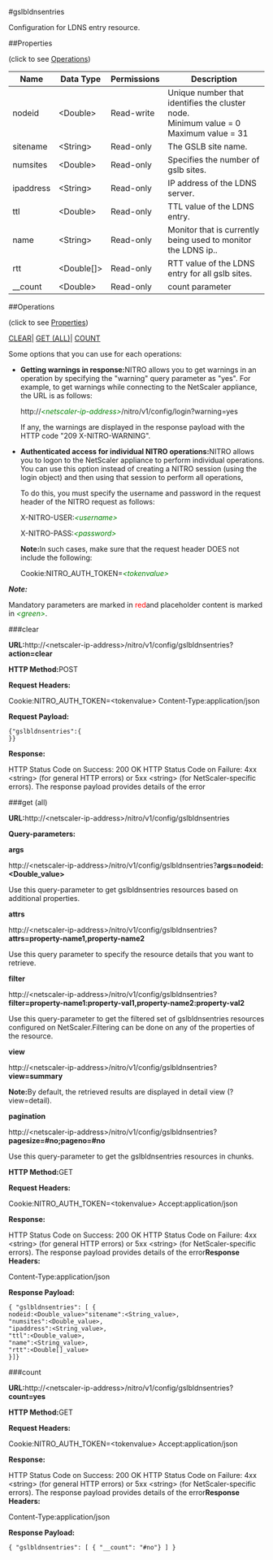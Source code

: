 #gslbldnsentries

Configuration for LDNS entry resource.


##Properties 
<span>(click to see [Operations](#opera))</span>


<table><thead><tr><th>Name</th><th>Data Type</th><th>Permissions</th><th>Description</th></tr></thead><tbody><tr><td>nodeid</td><td>&lt;Double></td><td>Read-write</td><td>Unique number that identifies the cluster node.<br>Minimum value = 0<br>Maximum value = 31</td></tr><tr><td>sitename</td><td>&lt;String></td><td>Read-only</td><td>The GSLB site name.</td></tr><tr><td>numsites</td><td>&lt;Double></td><td>Read-only</td><td>Specifies the number of gslb sites.</td></tr><tr><td>ipaddress</td><td>&lt;String></td><td>Read-only</td><td>IP address of the LDNS server.</td></tr><tr><td>ttl</td><td>&lt;Double></td><td>Read-only</td><td>TTL value of the LDNS entry.</td></tr><tr><td>name</td><td>&lt;String></td><td>Read-only</td><td>Monitor that is currently being used to monitor the LDNS ip..</td></tr><tr><td>rtt</td><td>&lt;Double[]></td><td>Read-only</td><td>RTT value of the LDNS entry for all gslb sites.</td></tr><tr><td>__count</td><td>&lt;Double></td><td>Read-only</td><td>count parameter</td></tr></tbody></table>
##Operations 
<span>(click to see [Properties](#prope))</span>


[CLEAR](#)| [GET (ALL)](#ge)| [COUNT](#)


Some options that you can use for each operations:
<ul><li><p><b>Getting warnings in response:</b>NITRO allows you to get warnings in an operation by specifying the "warning" query parameter as "yes". For example, to get warnings while connecting to the NetScaler appliance, the URL is as follows:</p><p>http://<span style="color:green;font-style:italic;">&lt;netscaler-ip-address&gt;</span>/nitro/v1/config/login?warning=yes</p><p>If any, the warnings are displayed in the response payload with the HTTP code "209 X-NITRO-WARNING".</p></li><li><p><b>Authenticated access for individual NITRO operations:</b>NITRO allows you to logon to the NetScaler appliance to perform individual operations. You can use this option instead of creating a NITRO session (using the login object) and then using that session to perform all operations,</p><p>To do this, you must specify the username and password in the request header of the NITRO request as follows:</p><p>X-NITRO-USER:<span style="color:green;font-style:italic;">&lt;username&gt;</span></p><p>X-NITRO-PASS:<span style="color:green;font-style:italic;">&lt;password&gt;</span></p><p><b>Note:</b>In such cases, make sure that the request header DOES not include the following:</p><p>Cookie:NITRO_AUTH_TOKEN=<span style="color:green;font-style:italic;">&lt;tokenvalue&gt;</span></p></li></ul>



***Note:*** 
Mandatory parameters are marked in <span style="color:#FF0000;">red</span>and placeholder content is marked in <span style="color:green;font-style:italic">&lt;green&gt;</span>.

###clear



<b>URL:</b>http://&lt;netscaler-ip-address&gt;/nitro/v1/config/gslbldnsentries?<b>action=clear</b>
<b>HTTP Method:</b>POST
<b>Request Headers:</b>

Cookie:NITRO_AUTH_TOKEN=&lt;tokenvalue&gt;Content-Type:application/json

<b>Request Payload: </b>```{"gslbldnsentries":{}}```
<b>Response:</b>
HTTP Status Code on Success: 200 OKHTTP Status Code on Failure: 4xx &lt;string&gt; (for general HTTP errors) or 5xx &lt;string&gt; (for NetScaler-specific errors). The response payload provides details of the error


###get (all)



<b>URL:</b>http://&lt;netscaler-ip-address&gt;/nitro/v1/config/gslbldnsentries
<b>Query-parameters:</b>
<b>args</b>
http://&lt;netscaler-ip-address&gt;/nitro/v1/config/gslbldnsentries?<b>args=nodeid:&lt;Double_value&gt;</b>
Use this query-parameter to get gslbldnsentries resources based on additional properties.


<b>attrs</b>
http://&lt;netscaler-ip-address&gt;/nitro/v1/config/gslbldnsentries?<b>attrs=property-name1,property-name2</b>
Use this query parameter to specify the resource details that you want to retrieve.


<b>filter</b>
http://&lt;netscaler-ip-address&gt;/nitro/v1/config/gslbldnsentries?<b>filter=property-name1:property-val1,property-name2:property-val2</b>
Use this query-parameter to get the filtered set of gslbldnsentries resources configured on NetScaler.Filtering can be done on any of the properties of the resource.


<b>view</b>
http://&lt;netscaler-ip-address&gt;/nitro/v1/config/gslbldnsentries?<b>view=summary</b>
<b>Note:</b>By default, the retrieved results are displayed in detail view (?view=detail).


<b>pagination</b>
http://&lt;netscaler-ip-address&gt;/nitro/v1/config/gslbldnsentries?<b>pagesize=#no;pageno=#no</b>
Use this query-parameter to get the gslbldnsentries resources in chunks.



<b>HTTP Method:</b>GET
<b>Request Headers:</b>

Cookie:NITRO_AUTH_TOKEN=&lt;tokenvalue&gt;Accept:application/json

<b>Response:</b>
HTTP Status Code on Success: 200 OKHTTP Status Code on Failure: 4xx &lt;string&gt; (for general HTTP errors) or 5xx &lt;string&gt; (for NetScaler-specific errors). The response payload provides details of the error<b>Response Headers:</b>

Content-Type:application/json

<b>Response Payload: </b>```{ "gslbldnsentries": [ {nodeid:<Double_value>"sitename":<String_value>,"numsites":<Double_value>,"ipaddress":<String_value>,"ttl":<Double_value>,"name":<String_value>,"rtt":<Double[]_value>}]}```



###count



<b>URL:</b>http://&lt;netscaler-ip-address&gt;/nitro/v1/config/gslbldnsentries?<b>count=yes</b>
<b>HTTP Method:</b>GET
<b>Request Headers:</b>

Cookie:NITRO_AUTH_TOKEN=&lt;tokenvalue&gt;Accept:application/json

<b>Response:</b>
HTTP Status Code on Success: 200 OKHTTP Status Code on Failure: 4xx &lt;string&gt; (for general HTTP errors) or 5xx &lt;string&gt; (for NetScaler-specific errors). The response payload provides details of the error<b>Response Headers:</b>

Content-Type:application/json

<b>Response Payload: </b>```{ "gslbldnsentries": [ { "__count": "#no"} ] }```



